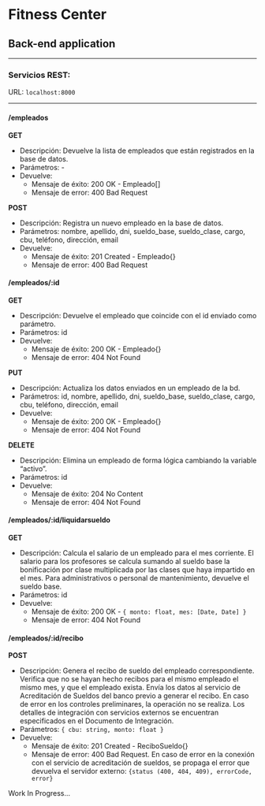 # Fitness Center

## Back-end application 

***

### Servicios REST:

URL: `localhost:8000`

***

#### /empleados
**GET**
- Descripción: Devuelve la lista de empleados que están registrados en la base de datos.
- Parámetros: -
- Devuelve:
  - Mensaje de éxito: 200 OK - Empleado[]
  - Mensaje de error: 400 Bad Request
  
**POST**
- Descripción: Registra un nuevo empleado en la base de datos.
- Parámetros: nombre, apellido, dni, sueldo_base, sueldo_clase, cargo, cbu, teléfono, dirección, email
- Devuelve:
  - Mensaje de éxito: 201 Created - Empleado{}
  - Mensaje de error: 400 Bad Request

#### /empleados/:id
**GET**
- Descripción: Devuelve el empleado que coincide con el id enviado como parámetro.
- Parámetros: id
- Devuelve:
  - Mensaje de éxito: 200 OK - Empleado{}
  - Mensaje de error: 404 Not Found
  
**PUT**
- Descripción: Actualiza los datos enviados en un empleado de la bd.
- Parámetros: id, nombre, apellido, dni, sueldo_base, sueldo_clase, cargo, cbu, teléfono, dirección, email
- Devuelve:
  - Mensaje de éxito: 200 OK - Empleado{}
  - Mensaje de error: 404 Not Found
  
**DELETE**
- Descripción: Elimina un empleado de forma lógica cambiando la variable “activo”.
- Parámetros: id
- Devuelve:
  - Mensaje de éxito: 204 No Content
  - Mensaje de error: 404 Not Found

#### /empleados/:id/liquidarsueldo
**GET**
- Descripción: Calcula el salario de un empleado para el mes corriente. El salario para los profesores se calcula sumando al sueldo base la bonificación por clase multiplicada por las clases que haya impartido en el mes. Para administrativos o personal de mantenimiento, devuelve el sueldo base.
- Parámetros: id
- Devuelve:
  - Mensaje de éxito: 200 OK - `{ monto: float, mes: [Date, Date] }`
  - Mensaje de error: 404 Not Found
  
#### /empleados/:id/recibo
**POST**
- Descripción: Genera el recibo de sueldo del empleado correspondiente. Verifica que no se hayan hecho recibos para el mismo empleado el mismo mes, y que el empleado exista. Envía los datos al servicio de Acreditación de Sueldos del banco previo a generar el recibo. En caso de error en los controles preliminares, la operación no se realiza. Los detalles de integración con servicios externos se encuentran especificados en el Documento de Integración. 
- Parámetros: `{ cbu: string, monto: float }`
- Devuelve:
  - Mensaje de éxito: 201 Created - ReciboSueldo{}
  - Mensaje de error: 400 Bad Request. En caso de error en la conexión con el servicio de acreditación de sueldos, se propaga el error que devuelva el servidor externo: `{status (400, 404, 409), errorCode, error}`

Work In Progress...
